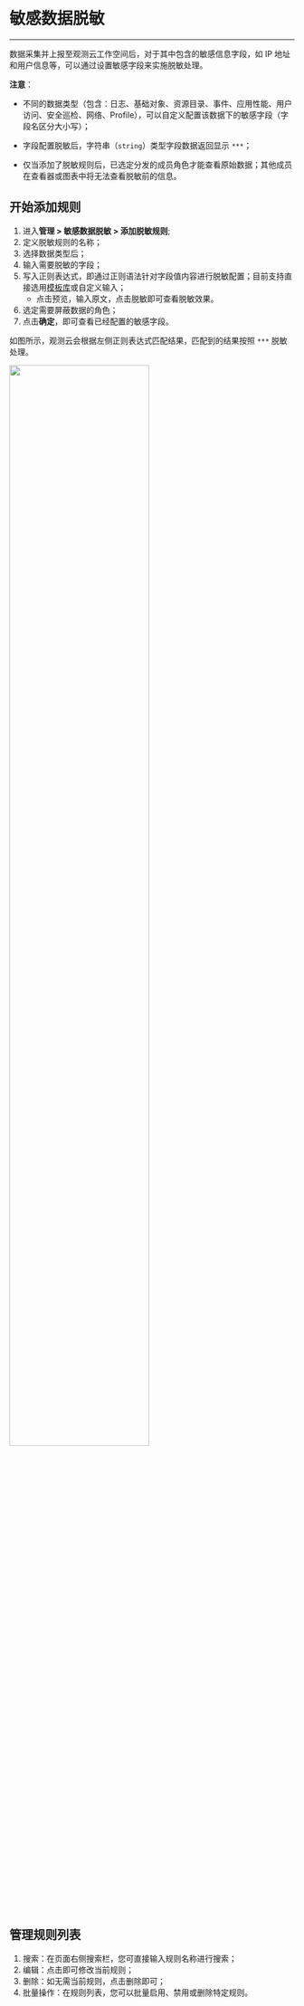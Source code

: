 # 敏感数据脱敏
---


数据采集并上报至观测云工作空间后，对于其中包含的敏感信息字段，如 IP 地址和用户信息等，可以通过设置敏感字段来实施脱敏处理。


**注意**：

- 不同的数据类型（包含：日志、基础对象、资源目录、事件、应用性能、用户访问、安全巡检、网络、Profile），可以自定义配置该数据下的敏感字段（字段名区分大小写）；        
    
- 字段配置脱敏后，字符串（`string`）类型字段数据返回显示 `***`；              
    
- 仅当添加了脱敏规则后，已选定分发的成员角色才能查看原始数据；其他成员在查看器或图表中将无法查看脱敏前的信息。      

## 开始添加规则

1. 进入**管理 > 敏感数据脱敏 > 添加脱敏规则**;
2. 定义脱敏规则的名称；
3. 选择数据类型后；
4. 输入需要脱敏的字段；
5. 写入正则表达式，即通过正则语法针对字段值内容进行脱敏配置；目前支持直接选用[模板库](./regex.md)或自定义输入；
    - 点击预览，输入原文，点击脱敏即可查看脱敏效果。
6. 选定需要屏蔽数据的角色；
7. 点击**确定**，即可查看已经配置的敏感字段。


如图所示，观测云会根据左侧正则表达式匹配结果，匹配到的结果按照 `***` 脱敏处理。

<img src="../img/token-mask.png" width="70%" >



## 管理规则列表


1. 搜索：在页面右侧搜索栏，您可直接输入规则名称进行搜索；
2. 编辑：点击即可修改当前规则；
3. 删除：如无需当前规则，点击删除即可；
4. 批量操作：在规则列表，您可以批量启用、禁用或删除特定规则。

